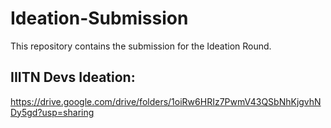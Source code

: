 # Ideation-Submission

This repository contains the submission for the Ideation Round.

## IIITN Devs Ideation:
https://drive.google.com/drive/folders/1oiRw6HRIz7PwmV43QSbNhKjgvhNDy5gd?usp=sharing
